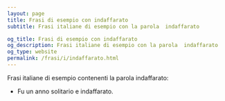 ```yaml
---
layout: page
title: Frasi di esempio con indaffarato 
subtitle: Frasi italiane di esempio con la parola  indaffarato

og_title: Frasi di esempio con indaffarato 
og_description: Frasi italiane di esempio con la parola  indaffarato
og_type: website
permalink: /frasi/i/indaffarato.html
---
```


Frasi italiane di esempio contenenti la parola indaffarato:


- Fu un anno solitario e indaffarato.
